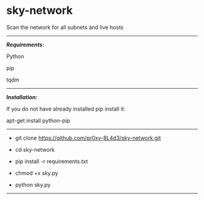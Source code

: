 # sky-network
Scan the network for all subnets and live hosts
___
***Requirements:***

Python

pip

tqdm
___

***Installation:***

If you do not have already installed pip install it:

apt-get install python-pip
___

* git clone https://github.com/pr0xy-8L4d3/sky-network.git

* cd sky-network

* pip install -r requirements.txt

* chmod +x sky.py

* python sky.py
___
